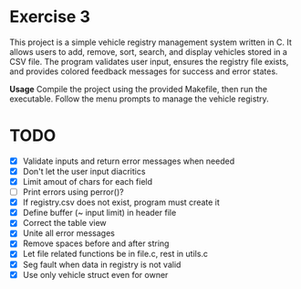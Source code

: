 # Exercise 3

This project is a simple vehicle registry management system written in C. It allows users to add, remove, sort, search, and display vehicles stored in a CSV file. The program validates user input, ensures the registry file exists, and provides colored feedback messages for success and error states.

**Usage**
Compile the project using the provided Makefile, then run the executable.
Follow the menu prompts to manage the vehicle registry.

# TODO

- [x] Validate inputs and return error messages when needed
- [x] Don't let the user input diacritics
- [x] Limit amout of chars for each field
- [ ] Print errors using perror()?
- [x] If registry.csv does not exist, program must create it
- [x] Define buffer (~ input limit) in header file
- [x] Correct the table view
- [x] Unite all error messages
- [x] Remove spaces before and after string
- [x] Let file related functions be in file.c, rest in utils.c
- [x] Seg fault when data in registry is not valid
- [x] Use only vehicle struct even for owner
